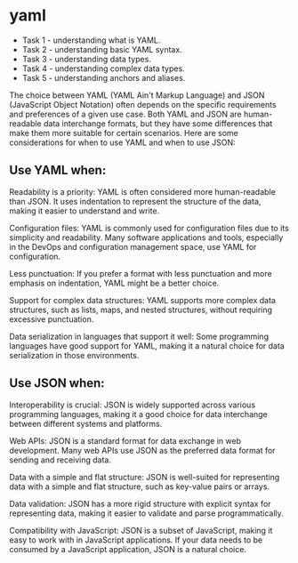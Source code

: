 # yaml
- Task 1 - understanding what is YAML.
- Task 2 - understanding basic YAML syntax.
- Task 3 - understanding data types.
- Task 4 - understanding complex data types.
- Task 5 - understanding anchors and aliases.

The choice between YAML (YAML Ain't Markup Language) and JSON (JavaScript Object Notation) often depends on the specific requirements and preferences of a given use case. Both YAML and JSON are human-readable data interchange formats, but they have some differences that make them more suitable for certain scenarios. Here are some considerations for when to use YAML and when to use JSON:

## Use YAML when:

Readability is a priority: YAML is often considered more human-readable than JSON. It uses indentation to represent the structure of the data, making it easier to understand and write.

Configuration files: YAML is commonly used for configuration files due to its simplicity and readability. Many software applications and tools, especially in the DevOps and configuration management space, use YAML for configuration.

Less punctuation: If you prefer a format with less punctuation and more emphasis on indentation, YAML might be a better choice.

Support for complex data structures: YAML supports more complex data structures, such as lists, maps, and nested structures, without requiring excessive punctuation.

Data serialization in languages that support it well: Some programming languages have good support for YAML, making it a natural choice for data serialization in those environments.

## Use JSON when:

Interoperability is crucial: JSON is widely supported across various programming languages, making it a good choice for data interchange between different systems and platforms.

Web APIs: JSON is a standard format for data exchange in web development. Many web APIs use JSON as the preferred data format for sending and receiving data.

Data with a simple and flat structure: JSON is well-suited for representing data with a simple and flat structure, such as key-value pairs or arrays.

Data validation: JSON has a more rigid structure with explicit syntax for representing data, making it easier to validate and parse programmatically.

Compatibility with JavaScript: JSON is a subset of JavaScript, making it easy to work with in JavaScript applications. If your data needs to be consumed by a JavaScript application, JSON is a natural choice.

  
